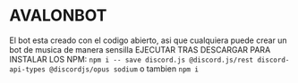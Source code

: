 # AVALONBOT
El bot esta creado con el codigo abierto, asi que cualquiera puede crear un bot de musica de manera sensilla
EJECUTAR TRAS DESCARGAR PARA INSTALAR LOS NPM:
```npm i -- save discord.js @discord.js/rest discord-api-types @discordjs/opus sodium```
o tambien
```npm i```